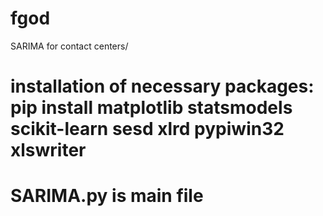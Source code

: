 # fgod
SARIMA for contact centers/
# installation of necessary packages: pip install matplotlib statsmodels scikit-learn sesd xlrd pypiwin32 xlswriter
# SARIMA.py is main file 
